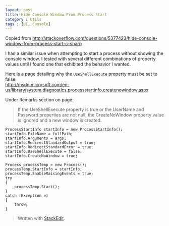 ```yaml
---
layout: post
title: Hide Console Window From Process Start
category : Utils
tags : [UI, Console]
---
```


Copied from http://stackoverflow.com/questions/5377423/hide-console-window-from-process-start-c-sharp

I had a similar issue when attempting to start a process without showing the console window.  I tested with several different combinations of property values until I found one that exhibited the behavior I wanted.  

Here is a page detailing why the `UseShellExecute` property must be set to false.  
 http://msdn.microsoft.com/en-us/library/system.diagnostics.processstartinfo.createnowindow.aspx 

Under Remarks section on page:

> If the UseShellExecute property is true or the UserName and
> Password properties are not null, the CreateNoWindow property
> value is ignored and a new window is created.

    ProcessStartInfo startInfo = new ProcessStartInfo();
    startInfo.FileName = fullPath;
    startInfo.Arguments = args;
    startInfo.RedirectStandardOutput = true;
    startInfo.RedirectStandardError = true;
    startInfo.UseShellExecute = false;
    startInfo.CreateNoWindow = true;
    
    Process processTemp = new Process();
    processTemp.StartInfo = startInfo;
    processTemp.EnableRaisingEvents = true;
    try
    {
        processTemp.Start();
    }
    catch (Exception e)
    {
        throw;
    }

> Written with [StackEdit](https://stackedit.io/).
